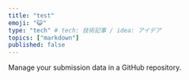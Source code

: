 ```yaml
---
title: "test"
emoji: "😺"
type: "tech" # tech: 技術記事 / idea: アイデア
topics: ["markdown"]
published: false
---
```

Manage your submission data in a GitHub repository.
